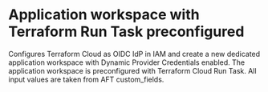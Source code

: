 # Application workspace with Terraform Run Task preconfigured

Configures Terraform Cloud as OIDC IdP in IAM and create a new dedicated application workspace with Dynamic Provider Credentials enabled. The application workspace is preconfigured with Terraform Cloud Run Task. All input values are taken from AFT custom_fields.
